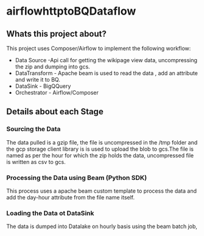# airflowhttptoBQDataflow

## Whats this project about?
This project uses Composer/Airflow to implement the following workflow:
* Data Source -Api call for getting the wikipage view data, uncompressing the zip and dumping into gcs.
* DataTransform - Apache beam is used to read the data , add an attribute and write it to BQ.
* DataSink - BigQQuery
* Orchestrator - Airflow/Composer

## Details about each Stage

### Sourcing the Data

The data pulled is a gzip file, the file is uncompressed in the /tmp folder and the gcp storage client library is is used to upload the blob to gcs.The file is named 
as per the hour for which the zip holds the data, uncompressed file is written as csv to gcs.

### Processing the Data using Beam (Python SDK)

This process uses a apache beam custom template to process the data and add the day-hour attribute from the file name itself.

### Loading the Data ot DataSink

The data is dumped into Datalake on hourly basis using the beam batch job,
